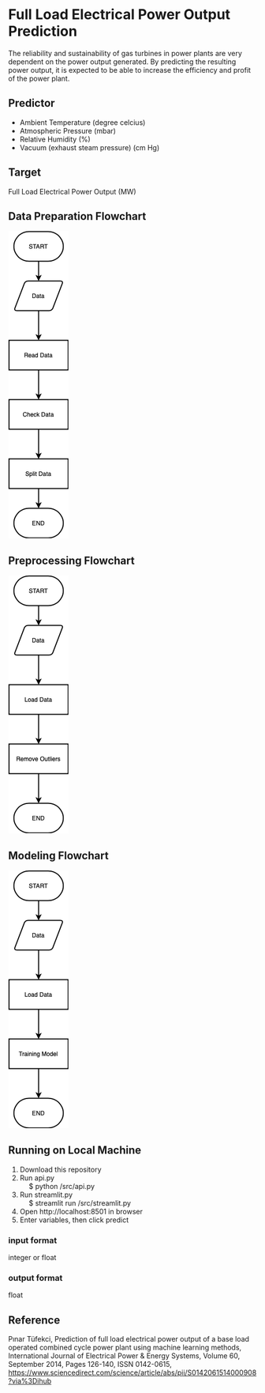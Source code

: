 # Full Load Electrical Power Output Prediction

The reliability and sustainability of gas turbines in power plants are very dependent on the power output generated. By predicting the resulting power output, it is expected to be able to increase the efficiency and profit of the power plant.

## Predictor
- Ambient Temperature (degree celcius)
- Atmospheric Pressure (mbar)
- Relative Humidity (%)
- Vacuum (exhaust steam pressure) (cm Hg)

## Target
Full Load Electrical Power Output (MW)

## Data Preparation Flowchart
![Alt text](/assets/data_prep.png "Data Preparation")

## Preprocessing Flowchart
![Alt text](/assets/preprocessing.png "Preprocessing")

## Modeling Flowchart
![Alt text](/assets/modeling.png "Modeling")

## Running on Local Machine
1. Download this repository
2. Run api.py
    <br /> &emsp; $ python /src/api.py
3. Run streamlit.py
    <br /> &emsp; $ streamlit run /src/streamlit.py
4. Open http://localhost:8501 in browser
5. Enter variables, then click predict

### input format
integer or float

### output format
float

## Reference
Pınar Tüfekci, Prediction of full load electrical power output of a base load operated combined cycle power plant using machine learning methods, International Journal of Electrical Power & Energy Systems, Volume 60, September 2014, Pages 126-140, ISSN 0142-0615, https://www.sciencedirect.com/science/article/abs/pii/S0142061514000908?via%3Dihub
